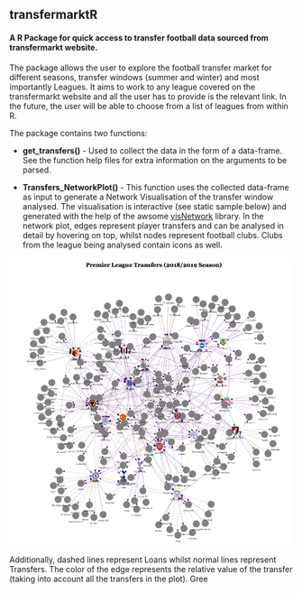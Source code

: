 

## transfermarktR
#### A R Package for quick access to transfer football data sourced from transfermarkt website.

The package allows the user to explore the football transfer market for different seasons, transfer windows (summer and winter) and most importantly Leagues. 
It aims to work to any league covered on the transfermarkt website and all the user has to provide is the relevant link. In the future, the user will be able to choose from a list of leagues from within R. 

The package contains two functions:

- **get_transfers()** - Used to collect the data in the form of a data-frame. See the function help files for extra information on the arguments to be parsed.

- **Transfers_NetworkPlot()** - This function uses the collected data-frame as input to generate a Network Visualisation of the transfer window analysed. The visualisation is interactive (see static sample below) and generated with the help of the awsome [visNetwork](https://datastorm-open.github.io/visNetwork/) library. In the network plot, edges represent player transfers and can be analysed in detail by hovering on top, whilst nodes represent football clubs. Clubs from the league being analysed contain icons as well.


![alt text](./images/plot_example.png "PlotSample")


Additionally, dashed lines represent Loans whilst normal lines represent Transfers. The color of the edge represents the relative value of the transfer (taking into account all the transfers in the plot). Gree
